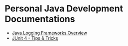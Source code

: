# Personal Java Development Documentations

* [Java Logging Frameworks Overview](logging-fwk-comp.md)
* [JUnit 4 - Tips & Tricks](junit4.md)
